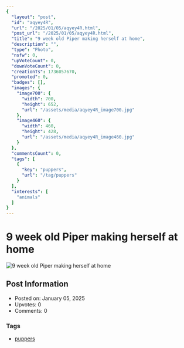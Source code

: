 ```yaml
---
{
  "layout": "post",
  "id": "aqyey4R",
  "url": "/2025/01/05/aqyey4R.html",
  "post_url": "/2025/01/05/aqyey4R.html",
  "title": "9 week old Piper making herself at home",
  "description": "",
  "type": "Photo",
  "nsfw": 0,
  "upVoteCount": 0,
  "downVoteCount": 0,
  "creationTs": 1736057670,
  "promoted": 0,
  "badges": [],
  "images": {
    "image700": {
      "width": 700,
      "height": 652,
      "url": "/assets/media/aqyey4R_image700.jpg"
    },
    "image460": {
      "width": 460,
      "height": 428,
      "url": "/assets/media/aqyey4R_image460.jpg"
    }
  },
  "commentsCount": 0,
  "tags": [
    {
      "key": "puppers",
      "url": "/tag/puppers"
    }
  ],
  "interests": [
    "animals"
  ]
}
---
```


# 9 week old Piper making herself at home

![9 week old Piper making herself at home](/assets/media/aqyey4R_image700.jpg)

## Post Information

- Posted on: January 05, 2025
- Upvotes: 0
- Comments: 0

### Tags

- [puppers](/tag/puppers)
